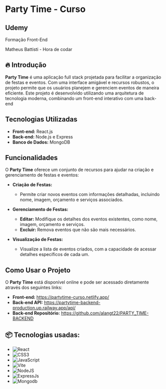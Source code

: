 <h1>Party Time - Curso</h1>

<h2>Udemy</h2>
Formação Front-End

Matheus Battisti - Hora de codar


## 🔥 Introdução
**Party Time** é uma aplicação full stack projetada para facilitar a organização de festas e eventos. Com uma interface amigável e recursos robustos, o projeto permite que os usuários planejem e gerenciem eventos de maneira eficiente. Este projeto é desenvolvido utilizando uma arquitetura de tecnologia moderna, combinando um front-end interativo com uma back-end

## Tecnologias Utilizadas
- **Front-end:** React.js
- **Back-end:** Node.js e Express
- **Banco de Dados:** MongoDB

## Funcionalidades

O **Party Time** oferece um conjunto de recursos para ajudar na criação e gerenciamento de festas e eventos:

- **Criação de Festas:**
  - Permite criar novos eventos com informações detalhadas, incluindo nome, imagem, orçamento e serviços associados.
  
- **Gerenciamento de Festas:**
  - **Editar:** Modifique os detalhes dos eventos existentes, como nome, imagem, orçamento e serviços.
  - **Excluir:** Remova eventos que não são mais necessários.

- **Visualização de Festas:**
  - Visualize a lista de eventos criados, com a capacidade de acessar detalhes específicos de cada um.

## Como Usar o Projeto

O **Party Time** está disponível online e pode ser acessado diretamente através dos seguintes links:

- **Front-end:** https://partytime-curso.netlify.app/
- **Back-end API:** https://partytime-backend-production.up.railway.app/api/
- **Back-end Repositório:** https://github.com/alangt22/PARTY_TIME-BACKEND

## 📦 Tecnologias usadas:
- ![React](https://img.shields.io/badge/react-%2320232a.svg?style=for-the-badge&logo=react&logoColor=%2361DAFB)
-	![CSS3](https://img.shields.io/badge/css3-%231572B6.svg?style=for-the-badge&logo=css3&logoColor=white)
-	![JavaScript](https://img.shields.io/badge/javascript-%23323330.svg?style=for-the-badge&logo=javascript&logoColor=%23F7DF1E)
-	![Vite](https://img.shields.io/badge/vite-%23646CFF.svg?style=for-the-badge&logo=vite&logoColor=white)
- ![NodeJS](https://img.shields.io/badge/node.js-6DA55F?style=for-the-badge&logo=node.js&logoColor=white)
- ![ExpressJs](https://img.shields.io/badge/Express%20js-000000?style=for-the-badge&logo=express&logoColor=white)
- ![Mongodb](https://img.shields.io/badge/MongoDB-4EA94B?style=for-the-badge&logo=mongodb&logoColor=white)


